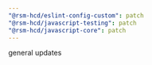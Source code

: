 ```yaml
---
"@rsm-hcd/eslint-config-custom": patch
"@rsm-hcd/javascript-testing": patch
"@rsm-hcd/javascript-core": patch
---
```


general updates
